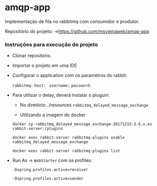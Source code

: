 # amqp-app
Implementação de fila no rabbitmq com consumidor e produtor.

Repositório do projeto: ->https://github.com/msvieiraweb/amqp-app

### Instruções para execução do projeto
- Clonar repositório.

- Importar o projeto em uma IDE

- Configurar o application com os parametros do rabbit:

    ``` rabbitmq: ```
    ``` host:  ```
    ``` username: ``` 
    ``` password: ```
    
 - Para utilizar o delay, deverá instalar o pluguin:
    - No diretório:../resources
    ```rabbitmq_delayed_message_exchange```
    
    - Utilizando a imagem do docker
    
    ```docker cp rabbitmq_delayed_message_exchange-20171215-3.6.x.ez rabbit-server:/plugins```
    
    ```docker exec rabbit-server rabbitmq-plugins enable rabbitmq_delayed_message_exchange```
    
    ```docker exec rabbit-server rabbitmq-plugins list```
    
- Run As -> ``` WebStarter ``` com os profiles: 

    ```-Dspring.profiles.active=receiver```
    
    ```-Dspring.profiles.active=sender```

